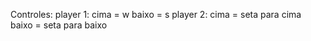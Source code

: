Controles:
    player 1: 
        cima = w
        baixo = s
    player 2: 
        cima = seta para cima
        baixo = seta para baixo
    